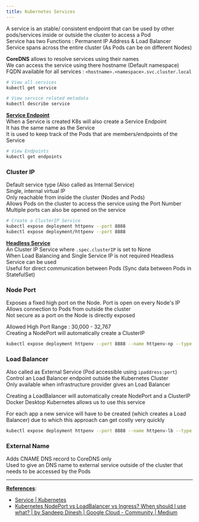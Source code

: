 ```yaml
---
title: Kubernetes Services
---
```


A service is an stable/ consistent endpoint that can be used by other pods/services inside or outside the cluster to access a Pod  
Service has two Functions : Permanent IP Address & Load Balancer  
Service spans across the entire cluster (As Pods can be on different Nodes)

**CoreDNS** allows to resolve services using their names  
We can access the service using there hostname (Default namespace)  
FQDN available for all services : `<hostname>.<namespace>.svc.cluster.local`

````bash
# View all services
kubectl get service

# View service related metadata
kubectl describe service
````

**<u>Service Endpoint</u>**  
When a Service is created K8s will also create a Service Endpoint  
It has the same name as the Service  
It is used to keep track of the Pods that are members/endpoints of the Service

````bash
# View Endpoints
kubectl get endpoints
````

### Cluster IP

Default service type (Also called as Internal Service)  
Single, internal virtual IP  
Only reachable from inside the cluster (Nodes and Pods)  
Allows Pods on the cluster to access the service using the Port Number  
Multiple ports can also be opened on the service

````bash
# Create a ClusterIP Service
kubectl expose deployment httpenv --port 8888
kubectl expose deployment/httpenv --port 8888
````

**<u>Headless Service</u>**  
An Cluster IP Service  where `.spec.clusterIP` is set to None  
When Load Balancing and Single Service IP is not required Headless Service can be used  
Useful for direct communication between Pods (Sync data between Pods in StatefulSet)

### Node Port

Exposes a fixed high port on the Node. Port is open on every Node's IP  
Allows connection to Pods from outside the cluster  
Not secure as a port on the Node is directly exposed

Allowed High Port Range : 30,000 - 32,767  
Creating a NodePort will automatically create a ClusterIP

````bash
kubectl expose deployment httpenv --port 8888 --name httpenv-np --type NodePort
````

### Load Balancer

Also called as External Service (Pod accessible using `ipaddress:port`)  
Control an Load Balancer endpoint outside the Kubernetes Cluster  
Only available when infrastructure provider gives an Load Balancer

Creating a LoadBalancer will automatically create NodePort and a ClusterIP  
Docker Desktop Kubernetes allows us to use this service

For each app a new service will have to be created (which creates a Load Balancer) due to which this approach can get costly very quickly

````bash
kubectl expose deployment httpenv --port 8888 --name httpenv-lb --type LoadBalancer
````

### External Name

Adds CNAME DNS record to CoreDNS only  
Used to give an DNS name to external service outside of the cluster that needs to be accessed by the Pods

---

**<u>References</u>**:

* [Service | Kubernetes](https://kubernetes.io/docs/concepts/services-networking/service/)
* [Kubernetes NodePort vs LoadBalancer vs Ingress? When should I use what? | by Sandeep Dinesh | Google Cloud - Community | Medium](https://medium.com/google-cloud/kubernetes-nodeport-vs-loadbalancer-vs-ingress-when-should-i-use-what-922f010849e0)